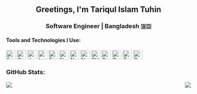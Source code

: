 <h2 align="center">Greetings, I'm Tariqul Islam Tuhin</h2>

<h3 align="center">Software Engineer | Bangladesh 🇧🇩</h3>

#### Tools and Technologies I Use:

[<img src="https://img.shields.io/badge/Express-282C34?logo=express&logoColor=FFFFFF" alt="Express.js logo" title="Express.js" height="25" />](https://expressjs.com/)
[<img src="https://img.shields.io/badge/GraphQL-282C34?logo=graphql&logoColor=E10098" alt="GraphQL logo" title="GraphQL" height="25" />](https://graphql.org/)
[<img src="https://img.shields.io/badge/JavaScript-282C34?logo=javascript&logoColor=F7DF1E" alt="JavaScript logo" title="JavaScript" height="25" />](https://developer.mozilla.org/en-US/docs/Web/JavaScript)
[<img src="https://img.shields.io/badge/Laravel-282C34?style=flat&logo=Laravel" alt="Laravel logo" title="Laravel" height="25" />](https://laravel.com/)
[<img src="https://img.shields.io/badge/MySQL-282C34?logo=mysql&logoColor=4479a1" alt="Firebase logo" title="Firebase" height="25" />](https://www.mysql.com/)
[<img src="https://img.shields.io/badge/Next.js-282C34?logo=next.js&logoColor=FFFFFF" alt="Next.js logo" title="Next.js" height="25" />](https://nextjs.org/)
[<img src="https://img.shields.io/badge/Node.js-282C34?logo=node.js&logoColor=339933" alt="Node.js logo" title="Node.js" height="25" />](https://nodejs.org/en/)
[<img src="https://img.shields.io/badge/NestJS-282C34?logo=nestjs&logoColor=e0234e" alt="NestJS logo" title="NestJS" height="25" />](https://nestjs.com/)
[<img src="https://img.shields.io/badge/PHP-282C34?style=flat&logo=PHP" alt="PHP logo" title="PHP" height="25" />](https://www.php.net/)
[<img src="https://img.shields.io/badge/PostgreSQL-282C34?logo=postgresql&logoColor=336792" alt="PostgreSQL logo" title="PostgreSQL" height="25" />](https://www.postgresql.org/)
[<img src="https://img.shields.io/badge/React-282C34?logo=react&logoColor=61DAFB" alt="React Logo" title="React" height="25" />](https://reactjs.org/)
[<img src="https://img.shields.io/badge/TypeScript-282C34?logo=typescript&logoColor=3178C6" alt="TypeScript logo" title="TypeScript" height="25" />](https://www.typescriptlang.org/)
[<img src="https://img.shields.io/badge/Visual Studio Code-282C34?logo=Visual Studio Code&logoColor=2466b8" alt="PostgreSQL logo" title="PostgreSQL" height="25" />](https://www.postgresql.org/)

### GitHub Stats:

<div style="display: flex; flex-wrap: wrap; justify-content: space-between; max-width: 900px; margin: auto;">
    <img src="https://github-readme-streak-stats.herokuapp.com/?user=tariqulislamtuhin&theme=react&hide_border=true" style="margin-bottom: 20px; max-width: 49%; height: auto;">
    <img src="https://github-readme-stats.vercel.app/api/top-langs/?username=tariqulislamtuhin&theme=react&hide_border=true&include_all_commits=false&count_private=false&layout=compact" style="margin-bottom: 20px; max-width: 49%; height: auto;">
</div>
